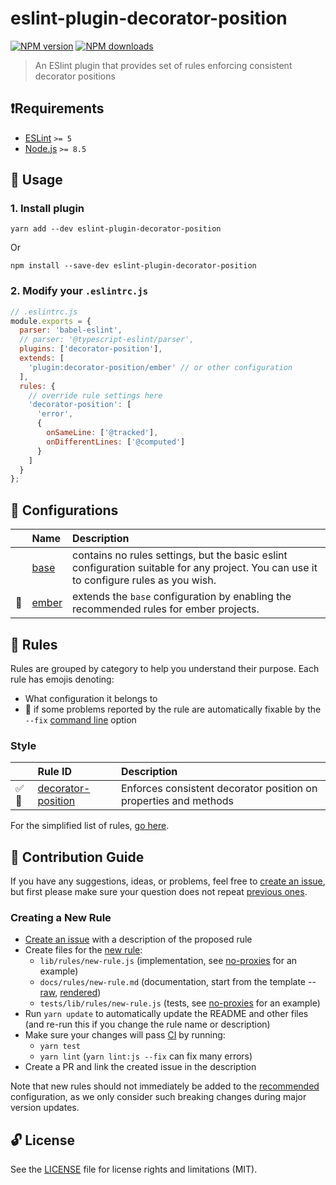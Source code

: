 # eslint-plugin-decorator-position

[![NPM version](https://img.shields.io/npm/v/eslint-plugin-decorator-position.svg?style=flat)](https://npmjs.org/package/eslint-plugin-decorator-position)
[![NPM downloads](https://img.shields.io/npm/dm/eslint-plugin-decorator-position.svg?style=flat)](https://npmjs.org/package/eslint-plugin-decorator-position)

> An ESlint plugin that provides set of rules enforcing consistent decorator positions

## ❗️Requirements

- [ESLint](https://eslint.org/) `>= 5`
- [Node.js](https://nodejs.org/) `>= 8.5`

## 🚀 Usage

### 1. Install plugin

```shell
yarn add --dev eslint-plugin-decorator-position
```

Or

```shell
npm install --save-dev eslint-plugin-decorator-position
```

### 2. Modify your `.eslintrc.js`

```javascript
// .eslintrc.js
module.exports = {
  parser: 'babel-eslint',
  // parser: '@typescript-eslint/parser',
  plugins: ['decorator-position'],
  extends: [
    'plugin:decorator-position/ember' // or other configuration
  ],
  rules: {
    // override rule settings here
    'decorator-position': [
      'error',
      {
        onSameLine: ['@tracked'],
        onDifferentLines: ['@computed']
      }
    ]
  }
};
```

## 🧰 Configurations

|    | Name | Description |
|:---|:-----|:------------|
| | [base](./lib/config/base.js) | contains no rules settings, but the basic eslint configuration suitable for any project. You can use it to configure rules as you wish. |
| :hamster: | [ember](./lib/ember-rules.js) | extends the `base` configuration by enabling the recommended rules for ember projects. |

## 🍟 Rules

Rules are grouped by category to help you understand their purpose. Each rule has emojis denoting:

- What configuration it belongs to
- :wrench: if some problems reported by the rule are automatically fixable by the `--fix` [command line](https://eslint.org/docs/user-guide/command-line-interface#fixing-problems) option

<!--RULES_TABLE_START-->

### Style

|    | Rule ID | Description |
|:---|:--------|:------------|
| :white_check_mark::wrench: | [decorator-position](./docs/rules/decorator-position.md) | Enforces consistent decorator position on properties and methods |

<!--RULES_TABLE_END-->

For the simplified list of rules, [go here](./lib/index.js).

## 🍻 Contribution Guide

If you have any suggestions, ideas, or problems, feel free to [create an issue](https://github.com/NullVoxPopuli/eslint-plugin-decorator-position/issues/new), but first please make sure your question does not repeat [previous ones](https://github.com/NullVoxPopuli/eslint-plugin-decorator-position/issues).

### Creating a New Rule

- [Create an issue](https://github.com/NullVoxPopuli/eslint-plugin-decorator-position/issues/new) with a description of the proposed rule
- Create files for the [new rule](https://eslint.org/docs/developer-guide/working-with-rules):
  - `lib/rules/new-rule.js` (implementation, see [no-proxies](lib/rules/no-proxies.js) for an example)
  - `docs/rules/new-rule.md` (documentation, start from the template -- [raw](https://raw.githubusercontent.com/NullVoxPopuli/eslint-plugin-decorator-position/master/docs/rules/_TEMPLATE_.md), [rendered](docs/rules/_TEMPLATE_.md))
  - `tests/lib/rules/new-rule.js` (tests, see [no-proxies](tests/lib/rules/no-proxies.js) for an example)
- Run `yarn update` to automatically update the README and other files (and re-run this if you change the rule name or description)
- Make sure your changes will pass [CI](.travis.yml) by running:
  - `yarn test`
  - `yarn lint` (`yarn lint:js --fix` can fix many errors)
- Create a PR and link the created issue in the description

Note that new rules should not immediately be added to the [recommended](./lib/recommended-rules.js) configuration, as we only consider such breaking changes during major version updates.

## 🔓 License

See the [LICENSE](LICENSE.md) file for license rights and limitations (MIT).

